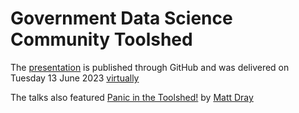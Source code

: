 # Government Data Science Community Toolshed

The [presentation]([https://nhs-r-community.github.io/NHSRpresentations/20230613-government-toolshed/NHSRtoolshed.html#/title-slide](https://nhs-r-community.github.io/NHSR-presentations/20230613-government-toolshed/NHSRtoolshed.html#/title-slide)) is published through GitHub and was delivered on Tuesday 13 June 2023 [virtually](https://www.eventbrite.co.uk/e/government-data-science-community-meet-up-the-data-science-toolshed-tickets-578774920367) 

The talks also featured [Panic in the Toolshed!](https://www.rostrum.blog/2023/06/13/panic-in-the-toolshed/) by [Matt Dray](https://github.com/matt-dray)
